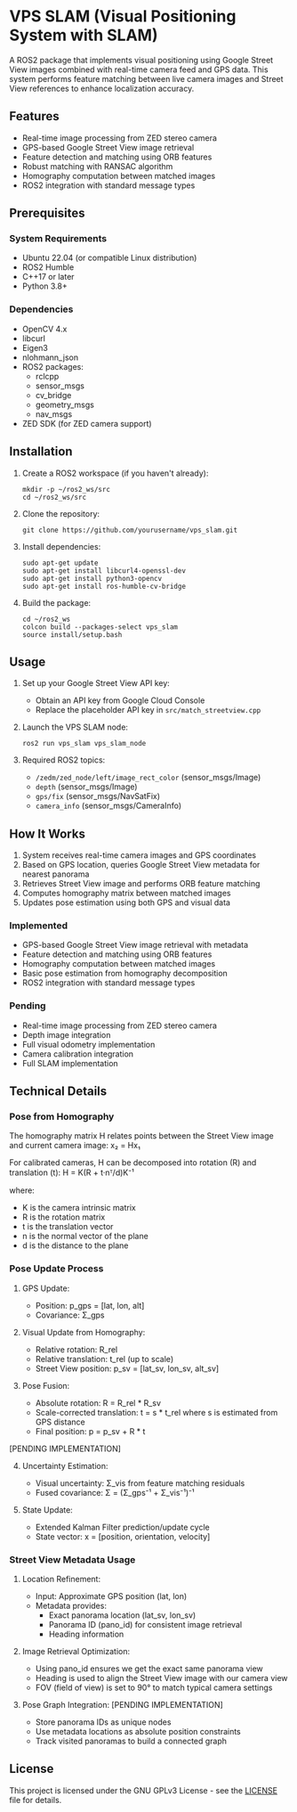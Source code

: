 # VPS SLAM (Visual Positioning System with SLAM)

A ROS2 package that implements visual positioning using Google Street View images combined with real-time camera feed and GPS data. This system performs feature matching between live camera images and Street View references to enhance localization accuracy.

## Features

- Real-time image processing from ZED stereo camera
- GPS-based Google Street View image retrieval
- Feature detection and matching using ORB features
- Robust matching with RANSAC algorithm
- Homography computation between matched images
- ROS2 integration with standard message types

## Prerequisites

### System Requirements
- Ubuntu 22.04 (or compatible Linux distribution)
- ROS2 Humble
- C++17 or later
- Python 3.8+

### Dependencies
- OpenCV 4.x
- libcurl
- Eigen3
- nlohmann_json
- ROS2 packages:
  - rclcpp
  - sensor_msgs
  - cv_bridge
  - geometry_msgs
  - nav_msgs
- ZED SDK (for ZED camera support)

## Installation

1. Create a ROS2 workspace (if you haven't already):
    ```
    mkdir -p ~/ros2_ws/src
    cd ~/ros2_ws/src
    ```

2. Clone the repository:
    ```
    git clone https://github.com/yourusername/vps_slam.git
    ```

3. Install dependencies:
    ```
    sudo apt-get update
    sudo apt-get install libcurl4-openssl-dev
    sudo apt-get install python3-opencv
    sudo apt-get install ros-humble-cv-bridge
    ```

4. Build the package:
    ```
    cd ~/ros2_ws
    colcon build --packages-select vps_slam
    source install/setup.bash
    ```

## Usage

1. Set up your Google Street View API key:
   - Obtain an API key from Google Cloud Console
   - Replace the placeholder API key in `src/match_streetview.cpp`

2. Launch the VPS SLAM node:
    ```
    ros2 run vps_slam vps_slam_node
    ```

3. Required ROS2 topics:
   - `/zedm/zed_node/left/image_rect_color` (sensor_msgs/Image)
   - `depth` (sensor_msgs/Image)
   - `gps/fix` (sensor_msgs/NavSatFix)
   - `camera_info` (sensor_msgs/CameraInfo)


## How It Works

1. System receives real-time camera images and GPS coordinates
2. Based on GPS location, queries Google Street View metadata for nearest panorama
3. Retrieves Street View image and performs ORB feature matching
4. Computes homography matrix between matched images
5. Updates pose estimation using both GPS and visual data

### Implemented
- GPS-based Google Street View image retrieval with metadata
- Feature detection and matching using ORB features
- Homography computation between matched images
- Basic pose estimation from homography decomposition
- ROS2 integration with standard message types

### Pending
- Real-time image processing from ZED stereo camera
- Depth image integration
- Full visual odometry implementation
- Camera calibration integration
- Full SLAM implementation

## Technical Details

### Pose from Homography

The homography matrix H relates points between the Street View image and current camera image:
x₂ = Hx₁

For calibrated cameras, H can be decomposed into rotation (R) and translation (t):
H = K(R + t·nᵀ/d)K⁻¹

where:
- K is the camera intrinsic matrix
- R is the rotation matrix
- t is the translation vector
- n is the normal vector of the plane
- d is the distance to the plane

### Pose Update Process

1. GPS Update:
   - Position: p_gps = [lat, lon, alt]
   - Covariance: Σ_gps

2. Visual Update from Homography:
   - Relative rotation: R_rel
   - Relative translation: t_rel (up to scale)
   - Street View position: p_sv = [lat_sv, lon_sv, alt_sv]

3. Pose Fusion:
   - Absolute rotation: R = R_rel * R_sv
   - Scale-corrected translation: t = s * t_rel 
     where s is estimated from GPS distance
   - Final position: p = p_sv + R * t

[PENDING IMPLEMENTATION]

4. Uncertainty Estimation:
   - Visual uncertainty: Σ_vis from feature matching residuals
   - Fused covariance: Σ = (Σ_gps⁻¹ + Σ_vis⁻¹)⁻¹

5. State Update:
   - Extended Kalman Filter prediction/update cycle
   - State vector: x = [position, orientation, velocity]

### Street View Metadata Usage

1. Location Refinement:
   - Input: Approximate GPS position (lat, lon)
   - Metadata provides:
     - Exact panorama location (lat_sv, lon_sv)
     - Panorama ID (pano_id) for consistent image retrieval
     - Heading information

2. Image Retrieval Optimization:
   - Using pano_id ensures we get the exact same panorama view
   - Heading is used to align the Street View image with our camera view
   - FOV (field of view) is set to 90° to match typical camera settings

3. Pose Graph Integration:
   [PENDING IMPLEMENTATION]
   - Store panorama IDs as unique nodes
   - Use metadata locations as absolute position constraints
   - Track visited panoramas to build a connected graph

## License

This project is licensed under the GNU GPLv3 License - see the [LICENSE](LICENSE) file for details.
